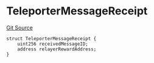# TeleporterMessageReceipt
[Git Source](https://github.com/ava-labs/teleporter/blob/cadc1420fd95195b094eea855b7496cc71b5be2a/src/Teleporter/ITeleporterMessenger.sol)


```solidity
struct TeleporterMessageReceipt {
    uint256 receivedMessageID;
    address relayerRewardAddress;
}
```

